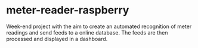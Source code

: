 # meter-reader-raspberry
Week-end project with the aim to create an automated recognition of meter readings and send feeds to a online database. The feeds are then processed and displayed in a dashboard.
